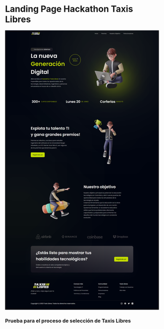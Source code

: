 # Landing Page Hackathon Taxis Libres

![HooBank](/src/assets/screencapture-localhost-5173-2023-06-07-14_03_05.png)


### Prueba para el proceso de selección de Taxis Libres
